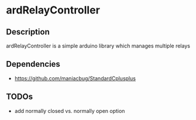 ardRelayController
===
Description
---
ardRelayController is a simple arduino library which manages multiple relays

Dependencies
---
* https://github.com/maniacbug/StandardCplusplus

TODOs
---
* add normally closed vs. normally open option
